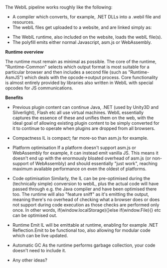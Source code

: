 The WebIL pipeline works roughly like the following:

- A compiler which converts, for example, .NET DLLs into a .webil file and resources.
- The webIL files get uploaded to a website, and are linked simply as:

<script type='webIL' src='/myApp.webil'></script>

- The WebIL runtime, also included on the website, loads the webIL file(s).
- The polyfill emits either normal Javascript, asm.js or WebAssembly.


<b>Runtime overview</b>

The runtime must remain as minimal as possible. The core of the runtime, "Runtime-Common" selects which output format is most suitable for a particular browser and then includes a second file (such as "Runtime-AsmJS") which deals with the opcode->output process. Core functionality is almost entirely provided by libraries also written in WebIL with special opcodes for JS communications.

<b>Benefits</b>

+ Previous plugin content can continue
Java, .NET (used by Unity3D and Silverlight), Flash etc all use virtual machines. WebIL essentially captures the essence of these and unifies them on the web, with the ideal goal of allowing existing plugin content to be simply converted for it to continue to operate when plugins are dropped from all browsers.

+ Compactness
IL is compact; far more-so than asm.js for example.

+ Platform optimisation
If a platform doesn't support asm.js or WebAssembly for example, it can instead emit vanilla JS. This means it doesn't end up with the enormously bloated overhead of asm.js (or non-support of WebAssembly) and should essentially "just work", reaching maximum available performance on even the oldest of platforms.

+ Code optimisation
Similarly, the IL can be pre-optimised during the (technically simple) conversion to webIL, plus the actual code will have passed through e.g. the Java compiler and have been optimised there too. The runtime will also "feature sniff" as it's emitting the output, meaning there's no overhead of checking what a browser does or does not support during code execution as those checks are performed only once. In other words, if(window.localStorage){}else if(window.File){} etc can be optimised out.

+ Runtime Emit
IL will be emittable at runtime, enabling for example .NET Reflection.Emit to be functional too, also allowing for modular code which can be live updated.

+ Automatic GC
As the runtime performs garbage collection, your code doesn't need to include it.

+ Any other ideas?

